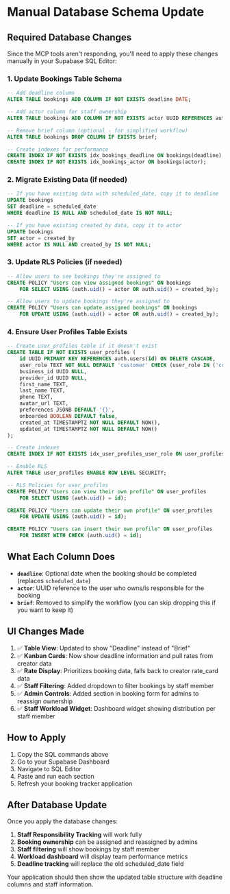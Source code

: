 # Manual Database Schema Update

## Required Database Changes

Since the MCP tools aren't responding, you'll need to apply these changes manually in your Supabase SQL Editor:

### 1. Update Bookings Table Schema

```sql
-- Add deadline column
ALTER TABLE bookings ADD COLUMN IF NOT EXISTS deadline DATE;

-- Add actor column for staff ownership  
ALTER TABLE bookings ADD COLUMN IF NOT EXISTS actor UUID REFERENCES auth.users(id);

-- Remove brief column (optional - for simplified workflow)
ALTER TABLE bookings DROP COLUMN IF EXISTS brief;

-- Create indexes for performance
CREATE INDEX IF NOT EXISTS idx_bookings_deadline ON bookings(deadline);
CREATE INDEX IF NOT EXISTS idx_bookings_actor ON bookings(actor);
```

### 2. Migrate Existing Data (if needed)

```sql
-- If you have existing data with scheduled_date, copy it to deadline
UPDATE bookings 
SET deadline = scheduled_date 
WHERE deadline IS NULL AND scheduled_date IS NOT NULL;

-- If you have existing created_by data, copy it to actor
UPDATE bookings 
SET actor = created_by 
WHERE actor IS NULL AND created_by IS NOT NULL;
```

### 3. Update RLS Policies (if needed)

```sql
-- Allow users to see bookings they're assigned to
CREATE POLICY "Users can view assigned bookings" ON bookings
    FOR SELECT USING (auth.uid() = actor OR auth.uid() = created_by);

-- Allow users to update bookings they're assigned to  
CREATE POLICY "Users can update assigned bookings" ON bookings
    FOR UPDATE USING (auth.uid() = actor OR auth.uid() = created_by);
```

### 4. Ensure User Profiles Table Exists

```sql
-- Create user_profiles table if it doesn't exist
CREATE TABLE IF NOT EXISTS user_profiles (
    id UUID PRIMARY KEY REFERENCES auth.users(id) ON DELETE CASCADE,
    user_role TEXT NOT NULL DEFAULT 'customer' CHECK (user_role IN ('customer', 'service_provider', 'business_admin', 'super_admin')),
    business_id UUID NULL,
    provider_id UUID NULL,
    first_name TEXT,
    last_name TEXT,
    phone TEXT,
    avatar_url TEXT,
    preferences JSONB DEFAULT '{}',
    onboarded BOOLEAN DEFAULT false,
    created_at TIMESTAMPTZ NOT NULL DEFAULT NOW(),
    updated_at TIMESTAMPTZ NOT NULL DEFAULT NOW()
);

-- Create indexes
CREATE INDEX IF NOT EXISTS idx_user_profiles_user_role ON user_profiles(user_role);

-- Enable RLS
ALTER TABLE user_profiles ENABLE ROW LEVEL SECURITY;

-- RLS Policies for user_profiles
CREATE POLICY "Users can view their own profile" ON user_profiles
    FOR SELECT USING (auth.uid() = id);

CREATE POLICY "Users can update their own profile" ON user_profiles
    FOR UPDATE USING (auth.uid() = id);

CREATE POLICY "Users can insert their own profile" ON user_profiles
    FOR INSERT WITH CHECK (auth.uid() = id);
```

## What Each Column Does

- **`deadline`**: Optional date when the booking should be completed (replaces `scheduled_date`)
- **`actor`**: UUID reference to the user who owns/is responsible for the booking
- **`brief`**: Removed to simplify the workflow (you can skip dropping this if you want to keep it)

## UI Changes Made

1. ✅ **Table View**: Updated to show "Deadline" instead of "Brief"
2. ✅ **Kanban Cards**: Now show deadline information and pull rates from creator data
3. ✅ **Rate Display**: Prioritizes booking data, falls back to creator rate_card data
4. ✅ **Staff Filtering**: Added dropdown to filter bookings by staff member  
5. ✅ **Admin Controls**: Added section in booking form for admins to reassign ownership
6. ✅ **Staff Workload Widget**: Dashboard widget showing distribution per staff member

## How to Apply

1. Copy the SQL commands above
2. Go to your Supabase Dashboard
3. Navigate to SQL Editor
4. Paste and run each section
5. Refresh your booking tracker application

## After Database Update

Once you apply the database changes:

1. **Staff Responsibility Tracking** will work fully
2. **Booking ownership** can be assigned and reassigned by admins
3. **Staff filtering** will show bookings by staff member
4. **Workload dashboard** will display team performance metrics
5. **Deadline tracking** will replace the old scheduled_date field

Your application should then show the updated table structure with deadline columns and staff information.
